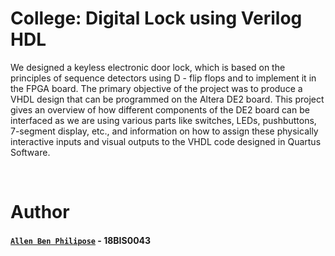 # College: Digital Lock using Verilog HDL

We designed a keyless electronic door lock, which is based on the principles of sequence detectors using D - flip flops and to implement it in the FPGA board. The primary objective of the project was to produce a VHDL design that can be programmed on the Altera DE2 board. This project gives an overview of how different components of the DE2 board can be interfaced as we are using various parts like switches, LEDs, pushbuttons, 7-segment display, etc., and information on how to assign these physically interactive inputs and visual outputs to the VHDL code designed in Quartus Software.

<br/>
  
# Author

#### [``Allen Ben Philipose``](https://allen.iykk.in/) - 18BIS0043
